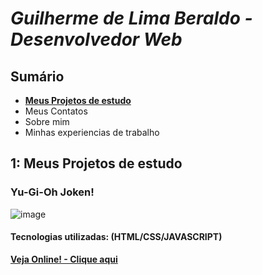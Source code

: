 <h1><i>Guilherme de Lima Beraldo - Desenvolvedor Web</i></h1>
<h2>Sumário</h2>

- **[Meus Projetos de estudo](#1-meus-projetos-de-estudo)**
-   Meus Contatos
-   Sobre mim
-   Minhas experiencias de trabalho
 
<h2>1: Meus Projetos de estudo</h2>
<h3>Yu-Gi-Oh Joken!</h3>

![image](https://github.com/Guilherme-Beraldo/teste-port/assets/119258473/55587277-94c3-4d4e-9c13-2601ee256cb5)
<h4>Tecnologias utilizadas: (HTML/CSS/JAVASCRIPT)</h4>

**[Veja Online! - Clique aqui](https://guilherme-beraldo.github.io/yu-gi-oh-joken/)**
